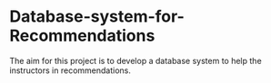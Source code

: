 # Database-system-for-Recommendations
The aim for this project is to develop a database system to help the instructors in recommendations.
